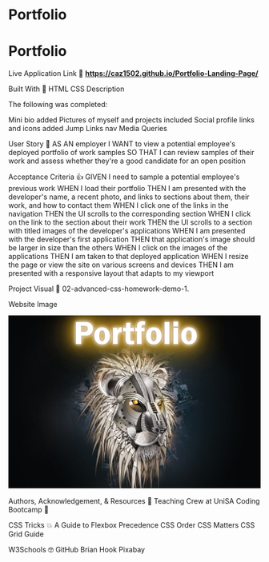 # Portfolio
# Portfolio

Live Application Link 👀 **https://caz1502.github.io/Portfolio-Landing-Page/**


Built With 🧰
HTML
CSS
Description



The following was completed:

 Mini bio added
 Pictures of myself and projects included
 Social profile links and icons added
 Jump Links nav
 Media Queries
 
User Story 📖
AS AN employer I WANT to view a potential employee's deployed portfolio of work samples SO THAT I can review samples of their work and assess whether they're a good candidate for an open position

Acceptance Criteria 👍
GIVEN I need to sample a potential employee's previous work
WHEN I load their portfolio
THEN I am presented with the developer's name, a recent photo, and links to sections about them, their work, and how to contact them
WHEN I click one of the links in the navigation
THEN the UI scrolls to the corresponding section
WHEN I click on the link to the section about their work
THEN the UI scrolls to a section with titled images of the developer's applications
WHEN I am presented with the developer's first application
THEN that application's image should be larger in size than the others
WHEN I click on the images of the applications
THEN I am taken to that deployed application
WHEN I resize the page or view the site on various screens and devices
THEN I am presented with a responsive layout that adapts to my viewport

Project Visual 🤘
02-advanced-css-homework-demo-1.

Website Image

![Landing Preview](assets/images/landingportfolio.png)



Authors, Acknowledgement, & Resources 🤝
Teaching Crew at UniSA Coding Bootcamp 🎉


CSS Tricks 💥
A Guide to Flexbox
Precedence CSS Order CSS Matters
CSS Grid Guide

W3Schools 🤓
GitHub Brian Hook
Pixabay

